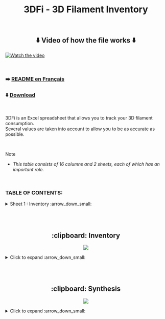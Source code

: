 <h1 align="center">3DFi - 3D Filament Inventory</h1>

<br />

<h2 align="center">⬇️ Video of how the file works ⬇️</h2>

[![Watch the video](https://github.com/user-attachments/assets/29f38d4c-c530-4949-a487-fa41f8b59640)](https://youtu.be/bSyMhTsakyI)

<br />



### :arrow_right: [README en Français](https://github.com/KORSiRO/3DFi_3D-Filament-Inventory/blob/main/README_FR.md)

### ⬇️ [Download](https://github.com/KORSiRO/3DFi_3D-Filament-Inventory/releases)

<br />

3DFi is an Excel spreadsheet that allows you to track your 3D filament consumption.<br>
Several values are taken into account to allow you to be as accurate as possible.

<br />

> [!NOTE]
>* *This table consists of 16 columns and 2 sheets, each of which has an important role.*

<br />

### TABLE OF CONTENTS:
<details>

<summary>Sheet 1 : Inventory :arrow_down_small:</summary><br>

- :curly_loop: [Spool(s) Quantity](https://github.com/KORSiRO/3DFi_3D-Filament-Inventory/tree/main?tab=readme-ov-file#curly_loop-spools-quantity)
- :new: [Total weight of new spool(s) (g)](https://github.com/KORSiRO/3DFi_3D-Filament-Inventory/tree/main?tab=readme-ov-file#new-total-weight-of-new-spools-g)
- :memo: [Filament Type" and "Filament Brand](https://github.com/KORSiRO/3DFi_3D-Filament-Inventory/tree/main?tab=readme-ov-file#memo-filament-type-and-filament-brand)
- :art: [Colors](https://github.com/KORSiRO/3DFi_3D-Filament-Inventory/tree/main?tab=readme-ov-file#art-colors-)
- :chart_with_downwards_trend: [Remaining weight (g)](https://github.com/KORSiRO/3DFi_3D-Filament-Inventory/tree/main?tab=readme-ov-file#chart_with_downwards_trend-remaining-weight-g)
- :file_folder: [Storage Location](https://github.com/KORSiRO/3DFi_3D-Filament-Inventory/tree/main?tab=readme-ov-file#chart_with_downwards_trend-storage-location)
- :flower_playing_cards: [TD (Hueforge)](https://github.com/KORSiRO/3DFi_3D-Filament-Inventory/tree/main?tab=readme-ov-file#flower_playing_cards-td-hueforge)
- :clock130: [Drying time (mins)](https://github.com/KORSiRO/3DFi_3D-Filament-Inventory/tree/main?tab=readme-ov-file#clock130-drying-time-mins)
- :fire: [Nozzle/Plate Temperature](https://github.com/KORSiRO/3DFi_3D-Filament-Inventory/tree/main?tab=readme-ov-file#fire-nozzleplate-temperature)
- :sweat_drops: [Flow](https://github.com/KORSiRO/3DFi_3D-Filament-Inventory/tree/main?tab=readme-ov-file#sweat_drops-flow)
- :bar_chart: [K factor](https://github.com/KORSiRO/3DFi_3D-Filament-Inventory/tree/main?tab=readme-ov-file#bar_chart-k-factor)
- :arrow_heading_down: [New filament consumption (g)](https://github.com/KORSiRO/3DFi_3D-Filament-Inventory/tree/main?tab=readme-ov-file#arrow_heading_down-new-filament-consumption-g)
- :warning: [Alert" and "% remaining](https://github.com/KORSiRO/3DFi_3D-Filament-Inventory/tree/main?tab=readme-ov-file#warning-alert-et--remaining)
- 🔲 [Cancel modification Macro](https://github.com/KORSiRO/3DFi_3D-Filament-Inventory/tree/main?tab=readme-ov-file#black_square_button-cancel-modification-macro)
</details>  

<br /><br />

<h2 align="center">:clipboard: Inventory</h2>

<p align="center">  
  <img src="https://github.com/user-attachments/assets/7dfce432-5eb8-4d2b-8eec-9790c35aeeca"/>  
</p>

<details>

<summary>Click to expand :arrow_down_small:</summary>


- ### :curly_loop: Spool(s) Quantity<br>

Present to indicate the number of identical reels for the same line.

<br />

- ### :new: Total weight of new spool(s) (g)<br>

Present to provide the total weight in grams of the identical spool(s) for the same line.
   
<br>
   
> <ins>Ex:</ins> if you have in your inventory 3 spools of Bambu Lab brand black filament of 1kg each, enter "3000g"

<br />

- ### :memo: Filament Type" and "Filament Brand<br>

<p align="center">  
<img src="https://github.com/user-attachments/assets/39a6704a-9d40-4134-b052-baa9dc709743"/>
</p>  

These 2 columns contain 2 lists: **`"Filament Type"`** and **`"Filament Brand"`**  
The sources for these lists are available in the **`"Materials"`** sheet.  
They already contain more than **`150 pre-recorded data`**.

<br />

<p align="center">  
<img src="https://github.com/user-attachments/assets/9f642785-ef45-4da9-bb6b-6d1ad0d2ab7c"/>
</p>  

These lists can be modified to add one or more filament types/brands.  
Simply add what you want in the corresponding column so that you can then find it in the list of the corresponding column on the **`"Inventory"`** sheet.

<br />

- ### :art: Colors :<br>

  As you will have understood, this column supports the color of the filament. 

<br />


- ### :chart_with_downwards_trend: Remaining weight (g)<br>

This column allows you to obtain the remaining weight of a reel taking into account 2 values:  
- The **`"Total weight of new spool(s) (g)"`**
- The **`"New filament consumption in (g)"`**<br>

<br>

  > <ins>Ex:</ins> If you enter 1 spool of 1000g (new) on the first line and you wish to deduct the quantity of filament used by a print in progress in the column "New filament consumption in (g )",
  > an automatic subtraction is carried out in the "Remaining weight" column to give you the most accurate result possible of the remaining quantity.

<br />

- ### :chart_with_downwards_trend: Storage Location<br>

Makes it easier to find your reels if they are stored in different places in your workshop, office or dedicated room. 

<br />

- ### :flower_playing_cards: TD (Hueforge)<br>

HueForge's TD is a number indicating the amount of light the filament lets through.  
Useful if you often print Hueforge to have this value quickly in front of you depending on the filament used.

<br />

- ### :clock130: Drying Time (mins)<br>

As for "TD (Hueforge)" it is a value that is interesting to have in front of you quickly when you need it.

<br />

- ### :fire: Nozzle/Plate Temperature<br>
  
Do I really need you to explain what this cell is for? :stuck_out_tongue_winking_eye:

<br />

- ### :sweat_drops: Flow<br>

The **`Flow`** corresponds to the volume of filament passing through the extruder.<br>

<br />

- ### :bar_chart: K factor<br>

As a reminder, the K Factor is a value used to determine the maximum printing speed while limiting mechanical vibrations.<br>
In other words, the K Factor makes it possible to adjust the acceleration in the movement of the axes to guarantee a good balance between speed and quality

<br />

- ### :arrow_heading_down: New filament consumption (g)<br>

Briefly mentioned in the previous part, the column **`"New filament consumption in (g)"`** allows you to automatically subtract the filament consumption of a print in progress from the remaining weight of one or more spools.< br>
The last weight that appears in the **`"Remaining weight"`** column is in memory.<br>
If you enter a **`New filament consumption`** the subtraction continues from the last weight in memory.

<br>

> <ins>Ex:</ins> If you enter a remaining weight of for example 800g and a print plans to use 200g of filament,<br>
> by entering the value of 200g in the column **`"New filament consumption in (g)"`** the remaining weight is automatically adjusted (800-200 = 600g remaining).<br>*
> Always to allow you to have precise monitoring of your usage.

<br />

- ### :warning: Alert" et "% remaining<br>

These two columns are a little different from the others.  
They tell you with text and a bright color that your filament is almost exhausted.  
No need to manually enter a value, everything is automated.  

<p align="center">  
<img src="https://github.com/user-attachments/assets/375273c1-49d3-4407-9b73-8b8c07cb00ba"/>
</p>

<br>

> <ins>Ex:</ins> If you enter a total weight of new spools for 1 spool of 1000g and a print in progress consumes 200g of filament, then you enter this value (200g) in the "New consumption" column of filament in (g)".<br>
> As a result, the remaining weight will therefore be 800g and will be automatically entered in the “Remaining weight” column.<br>
> At the same time, the “% remaining” cell gives you this information by comparing the “Total weight of new spool(s) (g)” column with the “Remaining weight” column.<br>
> When the remaining weight in grams reaches 30% of the initial value in grams of the new spool, the complete line changes color and the text "⚠️Filament soon exhausted" appears in the "Alert" column.<br>
> Giving you the information to think about replacing your spool shortly. 

<br />

- ### :black_square_button: Cancel modification Macro<br>

Using this macro (button) you can cancel the last modification made to the **`Remaining weight`** column in relation to a value entered in the **`New filament consumption`** column<br>
This macro works with each press: cancellation of the previous modification.  

<p align="center">  
<img src="https://github.com/user-attachments/assets/363b2807-f869-4251-a2e5-820e2e901deb"/>
</p>

<br>

> <ins>Ex:</ins> If you enter a remaining weight of 800g and a new filament consumption of 200g when you wanted to enter 150g,
> this button (macro) allows you, as its name suggests, to cancel the last modification made to the Remaining weight column compared to the value entered in New filament consumption.<br>

</details> 

<br /><br />

<h2 align="center">:clipboard: Synthesis</h2>

<p align="center">  
  <img src="https://github.com/user-attachments/assets/3f5eec1b-d630-4efc-b73d-2788bcf1eb1b"/>  
</p>

<details>

<summary>Click to expand :arrow_down_small:</summary>

## Support me  
<a href="https://ko-fi.com/korsiro"><img src="https://ko-fi.com/img/githubbutton_sm.svg" width="200"></a>

[![PayPal](https://img.shields.io/badge/PayPal-00457C?style=for-the-badge&logo=paypal&logoColor=white)](https://paypal.me/korsiro)
